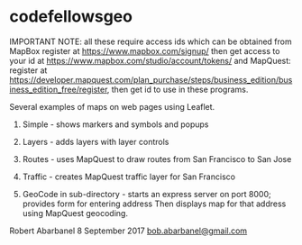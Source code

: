 # codefellowsgeo

IMPORTANT
NOTE: all these require access ids which can be obtained from 
	MapBox register at https://www.mapbox.com/signup/
	then get access to your id at https://www.mapbox.com/studio/account/tokens/
and
	MapQuest: register at https://developer.mapquest.com/plan_purchase/steps/business_edition/business_edition_free/register,
	then get id to use in these programs.



Several examples of maps on web pages using Leaflet.
1) Simple - shows markers and symbols and popups

2) Layers - adds layers with layer controls

3) Routes - uses MapQuest to draw routes from San Francisco to San Jose

4) Traffic - creates MapQuest traffic layer for San Francisco

5) GeoCode in sub-directory - starts an express server on port 8000; provides form for entering address
Then displays map for that address using MapQuest geocoding.


Robert Abarbanel
8 September 2017
bob.abarbanel@gmail.com